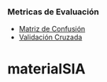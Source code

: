 ### Metricas de Evaluación
* [Matriz de Confusión](https://towardsdatascience.com/understanding-confusion-matrix-a9ad42dcfd62)
* [Validación Cruzada](https://towardsdatascience.com/cross-validation-a-beginners-guide-5b8ca04962cd)

# materialSIA

